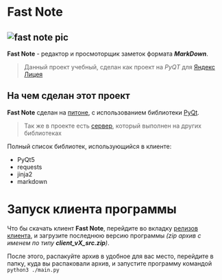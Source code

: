 # Fast Note
![fast note pic](https://media.discordapp.net/attachments/745573062279168050/1035584015316566177/unknown.png?width=535&height=468)
---
**Fast Note** - редактор и просмоторщик заметок формата ***MarkDown***.

> Данный проект учебный, сделан как проект на *PyQT* для [Яндекс Лицея](https://academy.yandex.ru/lyceum/)

## На чем сделан этот проект
**Fast Note** сделан на [питоне](https://www.python.org/), с использованием библиотеки [PyQt](https://ru.wikipedia.org/wiki/PyQt).
> Так же в проекте есть [сервер](https://github.com/radyshenkya/fastnote/tree/master/server), который выполнен на других библиотеках

Полный список библиотек, использующийся в клиенте:

- PyQt5
- requests
- jinja2
- markdown

# Запуск клиента программы
Что бы скачать клиент **Fast Note**, перейдите во вкладку [релизов клиента](https://github.com/radyshenkya/fastnote/releases/tag/client), и загрузите последнюю версию программы *(zip архив с именем по типу __client_vX_src.zip__)*.

После этого, распакуйте архив в удобное для вас место, перейдите в папку, куда вы распаковали архив, и запустите программу командой `python3 ./main.py`